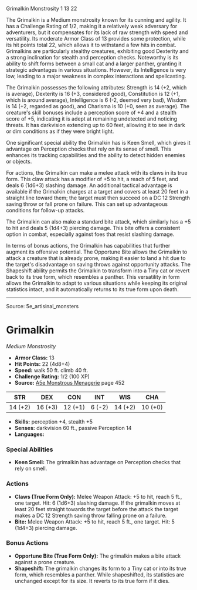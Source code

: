 <MonsterName/>Grimalkin</MonsterName>
<CreatureType/>Monstrosity</CreatureType>
<CR/>1</CR>
<AC/>13</AC>
<HP/>22</HP>
<summary>The Grimalkin is a Medium monstrosity known for its cunning and agility. It has a Challenge Rating of 1/2, making it a relatively weak adversary for adventurers, but it compensates for its lack of raw strength with speed and versatility. Its moderate Armor Class of 13 provides some protection, while its hit points total 22, which allows it to withstand a few hits in combat. Grimalkins are particularly stealthy creatures, exhibiting good Dexterity and a strong inclination for stealth and perception checks. Noteworthy is its ability to shift forms between a small cat and a larger panther, granting it strategic advantages in various situations. However, its Intelligence is very low, leading to a major weakness in complex interactions and spellcasting.</summary>

<detail>

The Grimalkin possesses the following attributes: Strength is 14 (+2, which is average), Dexterity is 16 (+3, considered good), Constitution is 12 (+1, which is around average), Intelligence is 6 (-2, deemed very bad), Wisdom is 14 (+2, regarded as good), and Charisma is 10 (+0, seen as average). The creature's skill bonuses include a perception score of +4 and a stealth score of +5, indicating it is adept at remaining undetected and noticing threats. It has darkvision extending up to 60 feet, allowing it to see in dark or dim conditions as if they were bright light.

One significant special ability the Grimalkin has is Keen Smell, which gives it advantage on Perception checks that rely on its sense of smell. This enhances its tracking capabilities and the ability to detect hidden enemies or objects.

For actions, the Grimalkin can make a melee attack with its claws in its true form. This claw attack has a modifier of +5 to hit, a reach of 5 feet, and deals 6 (1d6+3) slashing damage. An additional tactical advantage is available if the Grimalkin charges at a target and covers at least 20 feet in a straight line toward them; the target must then succeed on a DC 12 Strength saving throw or fall prone on failure. This can set up advantageous conditions for follow-up attacks.

The Grimalkin can also make a standard bite attack, which similarly has a +5 to hit and deals 5 (1d4+3) piercing damage. This bite offers a consistent option in combat, especially against foes that resist slashing damage.

In terms of bonus actions, the Grimalkin has capabilities that further augment its offensive potential. The Opportune Bite allows the Grimalkin to attack a creature that is already prone, making it easier to land a hit due to the target's disadvantage on saving throws against opportunity attacks. The Shapeshift ability permits the Grimalkin to transform into a Tiny cat or revert back to its true form, which resembles a panther. This versatility in form allows the Grimalkin to adapt to various situations while keeping its original statistics intact, and it automatically returns to its true form upon death.</detail>



---

Source: 5e_artisinal_monsters

# Grimalkin

*Medium* *Monstrosity*

- **Armor Class:** 13
- **Hit Points:** 22 (4d8+4)
- **Speed:** walk 50 ft. climb 40 ft.
- **Challenge Rating:** 1/2 (100 XP)
- **Source:** [A5e Monstrous Menagerie](https://enpublishingrpg.com/products/level-up-monstrous-menagerie-a5e) page 452

| STR | DEX | CON | INT | WIS | CHA |
| --- | --- | --- | --- | --- | --- |
| 14 (+2) | 16 (+3) | 12 (+1) | 6 (-2) | 14 (+2) | 10 (+0) |

- **Skills:** perception +4, stealth +5
- **Senses:** darkvision 60 ft., passive Perception 14
- **Languages:** 

### Special Abilities

- **Keen Smell:** The grimalkin has advantage on Perception checks that rely on smell.

### Actions

- **Claws (True Form Only):** Melee Weapon Attack: +5 to hit, reach 5 ft., one target. Hit: 6 (1d6+3) slashing damage. If the grimalkin moves at least 20 feet straight towards the target before the attack  the target makes a DC 12 Strength saving throw  falling prone on a failure.
- **Bite:** Melee Weapon Attack: +5 to hit, reach 5 ft., one target. Hit: 5 (1d4+3) piercing damage.

### Bonus Actions

- **Opportune Bite (True Form Only):** The grimalkin makes a bite attack against a prone creature.
- **Shapeshift:** The grimalkin changes its form to a Tiny cat or into its true form, which resembles a panther. While shapeshifted, its statistics are unchanged except for its size. It reverts to its true form if it dies.




